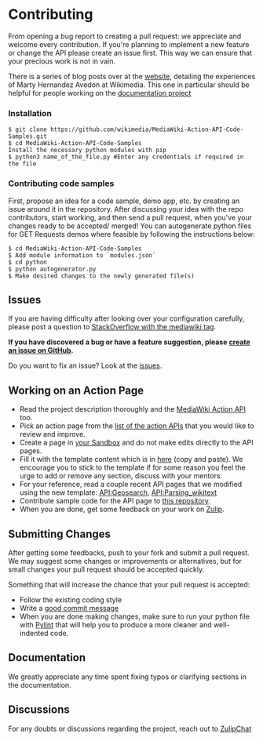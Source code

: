 #  Contributing

From opening a bug report to creating a pull request: we appreciate and welcome
every contribution. If you're planning to implement a new feature or change
the API please create an issue first. This way we can ensure that your precious
work is not in vain.

There is a series of blog posts over at the [website](https://martyav.github.io/), detailing the experiences of Marty Hernandez Avedon at Wikimedia. This one in particular should be helpful for people working on the [documentation project](https://martyav.github.io/2019-01-03-wikimedia-week-5/)

### Installation
```
$ git clone https://github.com/wikimedia/MediaWiki-Action-API-Code-Samples.git
$ cd MediaWiki-Action-API-Code-Samples
Install the necessary python modules with pip
$ python3 name_of_the_file.py #Enter any credentials if required in the file
```

### Contributing code samples
First, propose an idea for a code sample, demo app, etc. by creating an issue around it in the repository. After discussing your idea with the repo contributors, start working, and then send a pull request, when you've your changes ready to be accepted/ merged! You can autogenerate python files for GET Requests demos where feasible by following the instructions below:
```
$ cd MediaWiki-Action-API-Code-Samples
$ Add module information to `modules.json`
$ cd python
$ python autogenerator.py
$ Make desired changes to the newly generated file(s)
```

## Issues

If you are having difficulty after looking over your configuration carefully, please post
a question to [StackOverflow with the mediawiki tag](http://stackoverflow.com/tags/mediawiki).

**If you have discovered a bug or have a feature suggestion, please [create an issue on GitHub](https://github.com/wikimedia/MediaWiki-Action-API-Code-Samples/issues/new).**

Do you want to fix an issue?  Look at the [issues](https://github.com/wikimedia/MediaWiki-Action-API-Code-Samples/issues).

## Working on an Action Page

* Read the project description thoroughly and the [MediaWiki Action API](https://www.mediawiki.org/wiki/API:Main_page) too.
* Pick an action page from the [list of the action APIs](https://www.mediawiki.org/wiki/Category:MediaWiki_action_API) that you would like to review and improve.
* Create a page in [your Sandbox](https://www.mediawiki.org/wiki/User:your_username/Sandbox/API:pagename) and do not make edits directly to the API pages.
* Fill it with the template content which is in [here](https://www.mediawiki.org/wiki/API:Documentation_template) (copy and paste). We encourage you to stick to the template if for some reason you feel the urge to add or remove any section, discuss with your mentors.
* For your reference, read a couple recent API pages that we modified using the new template: [API:Geosearch](https://www.mediawiki.org/wiki/API:Geosearch), [API:Parsing_wikitext](https://www.mediawiki.org/wiki/API:Parsing_wikitext)
* Contribute sample code for the API page to [this repository](https://github.com/wikimedia/MediaWiki-Action-API-Code-Samples).
* When you are done, get some feedback on your work on [Zulip](https://wikimedia.zulipchat.com/#narrow/stream/180873-gsoc19-outreachy18).

## Submitting Changes

After getting some feedbacks, push to your fork and submit a pull request. We
may suggest some changes or improvements or alternatives, but for small changes
your pull request should be accepted quickly.

Something that will increase the chance that your pull request is accepted:

* Follow the existing coding style
* Write a [good commit message](http://tbaggery.com/2008/04/19/a-note-about-git-commit-messages.html)
* When you are done making changes, make sure to run your python file with [Pylint](https://pylint.org) that will help you to produce a more cleaner and well-indented code.

## Documentation

We greatly appreciate any time spent fixing typos or clarifying sections in the
documentation.

## Discussions

For any doubts or discussions regarding the project, reach out to [ZulipChat](https://wikimedia.zulipchat.com/#narrow/stream/180873-gsoc19-outreachy18)
